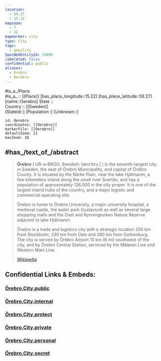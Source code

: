 ```yaml
---
location:
  - 59.27
  - 15.22
mapzoom:
  - 7
  - 12
mapmarker: city
type: City
tags:
  - geo/City
SpocWebEntityId: 35890
isDeleted: false
confidential: public
aliases:
  - Örebro
  - Oerebro
---
```



#is_a_/Place  
#is_a_ :: [[Place]] 
[has_place_longitude::15.22] 
[has_place_latitude::59.27] 
[name::Oerebro] 
State ::  
Country :: [[Sweden]]  
[StateId::] 
[Population::] 
[Unknown::] 


```leaflet
id: Oerebro
coordinates: [[Oerebro]] 
markerFile: [[Oerebro]] 
defaultZoom: 11 
maxZoom: 18
```

## #has_/text_of_/abstract 


> **Örebro** ( UR-ə-BROO, Swedish: [œrɛˈbruː] ) is the seventh-largest city in Sweden, the seat of Örebro Municipality, and capital of Örebro County. It is situated by the Närke Plain, near the lake Hjälmaren, a few kilometers inland along the small river Svartån, and has a population of approximately 126,000 in the city proper. It is one of the largest inland hubs of the country, and a major logistic and commercial operating site.
>
> Örebro is home to Örebro University, a major university hospital, a medieval castle, the water park Gustavsvik as well as several large shopping malls and the Oset and Rynningeviken Nature Reserve adjacent to lake Hjälmaren.
>
> Örebro is a trade and logistics city with a strategic location 200 km from Stockholm, 330 km from Oslo and 280 km from Gothenburg. The city is served by Örebro Airport 10 km (6 mi) southwest of the city, and by Örebro Central Station, serviced by the Mälaren Line and Western Main Line.
>
> [Wikipedia](https://en.wikipedia.org/wiki/%C3%96rebro)


## Confidential Links & Embeds: 

### [Örebro,City.public](/_public/\Earth\Continent\Europe\Europe~North\Sweden\Provinces~Sweden\Orebro,Province\counties~Orebro\Örebro,CountyÖrebro,City.public.md) 

### [Örebro,City.internal](/_internal/\Earth\Continent\Europe\Europe~North\Sweden\Provinces~Sweden\Orebro,Province\counties~Orebro\Örebro,CountyÖrebro,City.internal.md) 

### [Örebro,City.protect](/_protect/\Earth\Continent\Europe\Europe~North\Sweden\Provinces~Sweden\Orebro,Province\counties~Orebro\Örebro,CountyÖrebro,City.protect.md) 

### [Örebro,City.private](/_private/\Earth\Continent\Europe\Europe~North\Sweden\Provinces~Sweden\Orebro,Province\counties~Orebro\Örebro,CountyÖrebro,City.private.md) 

### [Örebro,City.personal](/_personal/\Earth\Continent\Europe\Europe~North\Sweden\Provinces~Sweden\Orebro,Province\counties~Orebro\Örebro,CountyÖrebro,City.personal.md) 

### [Örebro,City.secret](/_secret/\Earth\Continent\Europe\Europe~North\Sweden\Provinces~Sweden\Orebro,Province\counties~Orebro\Örebro,CountyÖrebro,City.secret.md)

